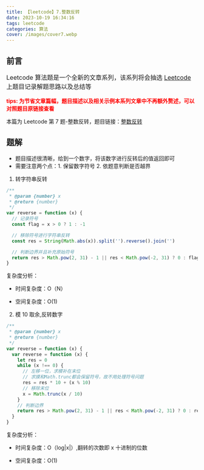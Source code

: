```yaml
---
title: 【leetcode】7.整数反转
date: 2023-10-19 16:34:16
tags: leetcode
categories: 算法
cover: /images/cover7.webp
---
```


## 前言

<p style="font-size:16px">Leetcode 算法题是一个全新的文章系列，该系列将会抽选 <a href="https://leetcode.cn/">Leetcode</a> 上题目记录解题思路以及总结等</p>
<b style="font-size:14px;color:red">tips: 为节省文章篇幅，题目描述以及相关示例本系列文章中不再额外赘述，可以对照题目原链接查看</b>

本篇为 Leetcode 第 7 题-整数反转，题目链接：[整数反转](https://leetcode.cn/problems/reverse-integer/description/)

## 题解

- 题目描述很清晰，给到一个数字，将该数字进行反转后的值返回即可
- 需要注意两个点：1. 保留数字符号 2. 依题意判断是否越界

1. 转字符串反转

```js
/**
 * @param {number} x
 * @return {number}
 */
var reverse = function (x) {
  // 记录符号
  const flag = x > 0 ? 1 : -1

  // 移除符号进行字符串反转
  const res = String(Math.abs(x)).split('').reverse().join('')

  // 判断边界并且补充原始符号
  return res > Math.pow(2, 31) - 1 || res < Math.pow(-2, 31) ? 0 : flag * res
}
```

复杂度分析：

- 时间复杂度：O（N）

- 空间复杂度：O(1)

2. 模 10 取余,反转数字

```js
/**
 * @param {number} x
 * @return {number}
 */
var reverse = function (x) {
  var reverse = function (x) {
    let res = 0
    while (x !== 0) {
      // 左移一位，求模补在末位
      // 求摸和Math.trunc都会保留符号，故不用处理符号问题
      res = res * 10 + (x % 10)
      // 移除末位
      x = Math.trunc(x / 10)
    }
    // 判断边界
    return res > Math.pow(2, 31) - 1 || res < Math.pow(-2, 31) ? 0 : res
  }
}
```

复杂度分析：

- 时间复杂度：O（log|x|）,翻转的次数即 x 十进制的位数

- 空间复杂度：O(1)
